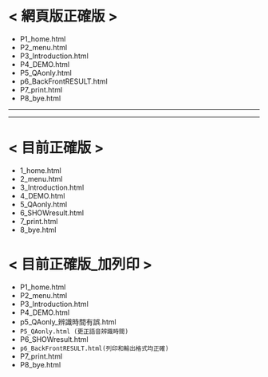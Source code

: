 # < 網頁版正確版 >
* P1_home.html
* P2_menu.html
* P3_Introduction.html
* P4_DEMO.html
* P5_QAonly.html 
* p6_BackFrontRESULT.html
* P7_print.html
* P8_bye.html
<HR>
<HR>
  
# < 目前正確版 >
* 1_home.html
* 2_menu.html
* 3_Introduction.html
* 4_DEMO.html
* 5_QAonly.html
* 6_SHOWresult.html
* 7_print.html
* 8_bye.html

# < 目前正確版_加列印 >
* P1_home.html
* P2_menu.html
* P3_Introduction.html
* P4_DEMO.html
* p5_QAonly_辨識時間有誤.html
* `P5_QAonly.html (更正語音辨識時間)`
* P6_SHOWresult.html
* `p6_BackFrontRESULT.html(列印和輸出格式均正確)`
* P7_print.html
* P8_bye.html
